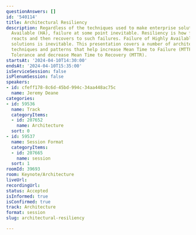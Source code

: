 ```yaml
---
questionAnswers: []
id: '540114'
title: Architectural Resiliency
description: Regardless of the techniques used to make enterprise solutions Highly
  Available (HA), failure at some point inevitable. Resiliency is how fast a system
  reacts and then recovers to such failures. Failure of Highly Available (HA) enterprise
  solutions is inevitable. This presentation covers a number of architectural resiliency
  techniques and patterns that help increase Mean Time to Failure (MTTF), a.k.a Fault
  Tolerance and decrease Mean Time to Recovery (MTTR).
startsAt: '2024-04-10T14:30:00'
endsAt: '2024-04-10T15:35:00'
isServiceSession: false
isPlenumSession: false
speakers:
- id: cfeff178-8c6d-45bd-994c-34aa448ac75c
  name: Jeremy Deane
categories:
- id: 59536
  name: Track
  categoryItems:
  - id: 207652
    name: Architecture
  sort: 0
- id: 59537
  name: Session Format
  categoryItems:
  - id: 207665
    name: session
  sort: 1
roomId: 39693
room: Keynote/Architecture
liveUrl: 
recordingUrl: 
status: Accepted
isInformed: true
isConfirmed: true
track: Architecture
format: session
slug: architectural-resiliency

---
```

